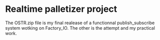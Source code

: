 # Realtime palletizer project

The OSTR.zip file is my final realease of a functionnal publish_subscribe system wotking on Factory_IO.
The other is the attempt and my practical work.
